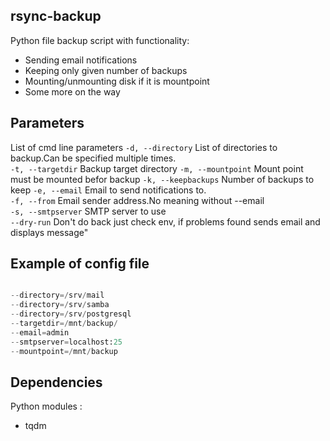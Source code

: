 rsync-backup
-------------
Python file backup script with functionality:
* Sending email notifications
* Keeping only given number of backups
* Mounting/unmounting disk if it is mountpoint 
* Some more on the way

Parameters
--------------

List of cmd line parameters 
 `-d, --directory`  List of directories to backup.Can be specified multiple times.  
 `-t, --targetdir` Backup target directory
 `-m, --mountpoint` Mount point must be mounted befor backup
 `-k, --keepbackups`  Number of backups to keep
 `-e, --email` Email to send notifications to.  
 `-f, --from` Email sender address.No meaning without --email  
 `-s, --smtpserver`  SMTP server to use  
 `--dry-run` Don't do back just check env, if problems found sends email and displays message"

Example of config file
-----------------------
```python

--directory=/srv/mail
--directory=/srv/samba
--directory=/srv/postgresql
--targetdir=/mnt/backup/
--email=admin
--smtpserver=localhost:25
--mountpoint=/mnt/backup

```

## Dependencies

Python modules : 
* tqdm
